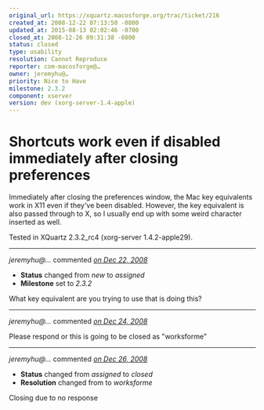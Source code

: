```yaml
---
original_url: https://xquartz.macosforge.org/trac/ticket/216
created_at: 2008-12-22 07:13:50 -0800
updated_at: 2015-08-13 02:02:46 -0700
closed_at: 2008-12-26 09:31:38 -0800
status: closed
type: usability
resolution: Cannot Reproduce
reporter: com-macosforge@…
owner: jeremyhu@…
priority: Nice to Have
milestone: 2.3.2
component: xserver
version: dev (xorg-server-1.4-apple)
---
```


Shortcuts work even if disabled immediately after closing preferences
=====================================================================


Immediately after closing the preferences window, the Mac key equivalents work in X11 even if they've been disabled. However, the key equivalent is also passed through to X, so I usually end up with some weird character inserted as well.

Tested in XQuartz 2.3.2\_rc4 (xorg-server 1.4.2-apple29).



---

*jeremyhu@…* commented *[on Dec 22, 2008](https://xquartz.macosforge.org/trac/ticket/216#comment:1 "December 22, 2008 at 12:14 PM PST")*

-   **Status** changed from *new* to *assigned*
-   **Milestone** set to *2.3.2*

What key equivalent are you trying to use that is doing this?



---

*jeremyhu@…* commented *[on Dec 24, 2008](https://xquartz.macosforge.org/trac/ticket/216#comment:2 "December 24, 2008 at 5:24 PM PST")*

Please respond or this is going to be closed as "worksforme"



---

*jeremyhu@…* commented *[on Dec 26, 2008](https://xquartz.macosforge.org/trac/ticket/216#comment:3 "December 26, 2008 at 9:31 AM PST")*

-   **Status** changed from *assigned* to *closed*
-   **Resolution** changed from to *worksforme*

Closing due to no response




